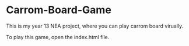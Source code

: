 # Carrom-Board-Game
This is my year 13 NEA project, where you can play carrom board virually.

To play this game, open the index.html file.
